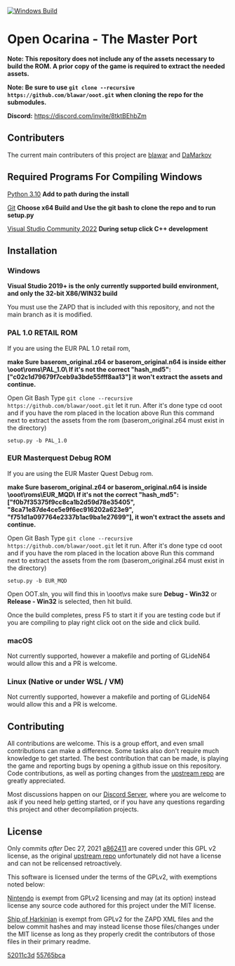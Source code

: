 [![Windows Build](https://github.com/blawar/ooot/actions/workflows/msbuild.yml/badge.svg)](https://github.com/blawar/ooot/actions/workflows/msbuild.yml)

# Open Ocarina - The Master Port

**Note: This repository does not include any of the assets necessary to build the ROM. A prior copy of the game is required to extract the needed assets.**

**Note: Be sure to use ``git clone --recursive https://github.com/blawar/ooot.git`` when cloning the repo for the submodules.**

**Discord:** <https://discord.com/invite/8tktBEhbZm>

## Contributers
The current main contributers of this project are [blawar](https://github.com/blawar) and [DaMarkov](https://github.com/damarkov)

## Required Programs For Compiling Windows

[Python 3.10](https://www.python.org/downloads/) **Add to path during the install**

[Git](https://git-scm.com/) **Choose x64 Build and Use the git bash to clone the repo and to run setup.py**

[Visual Studio Community 2022](https://visualstudio.microsoft.com/vs/community/) **During setup click C++ development**

## Installation

### Windows

**Visual Studio 2019+ is the only currently supported build environment, and only the 32-bit X86/WIN32 build**

You must use the ZAPD that is included with this repository, and not the main branch as it is modified.

### PAL 1.0 RETAIL ROM
If you are using the EUR PAL 1.0 retail rom,

**make Sure baserom_original.z64 or baserom_original.n64 is inside either 
\ooot\roms\PAL_1.0\ If it's not the correct "hash_md5": ["c02c1d79679f7ceb9a3bde55fff8aa13"] it won't extract the assets and continue.**

Open Git Bash Type ``git clone --recursive https://github.com/blawar/ooot.git`` let it run.
After it's done type cd ooot and if you have the rom placed in the location above 
Run this command next to extract the assets from the rom (baserom_original.z64 must exist in the directory)

```
setup.py -b PAL_1.0
```

### EUR Masterquest Debug ROM
If you are using the EUR Master Quest Debug rom.

**make Sure baserom_original.z64 or baserom_original.n64 is inside 
\ooot\roms\EUR_MQD\ If it's not the correct "hash_md5": ["f0b7f35375f9cc8ca1b2d59d78e35405", "8ca71e87de4ce5e9f6ec916202a623e9", "f751d1a097764e2337b1ac9ba1e27699"], it won't extract the assets and continue.**

Open Git Bash Type ``git clone --recursive https://github.com/blawar/ooot.git`` let it run.
After it's done type cd ooot and if you have the rom placed in the location above 
Run this command next to extract the assets from the rom (baserom_original.z64 must exist in the directory)
```
setup.py -b EUR_MQD
```

Open OOT.sln, you will find this in \ooot\vs make sure **Debug - Win32** or **Release - Win32** is selected, then hit build.

Once the build completes, press F5 to start it if you are testing code but if you are compiling to play right click oot on the side and click build.

### macOS

Not currently supported, however a makefile and porting of GLideN64 would allow this and a PR is welcome.

### Linux (Native or under WSL / VM)

Not currently supported, however a makefile and porting of GLideN64 would allow this and a PR is welcome.



## Contributing

All contributions are welcome. This is a group effort, and even small contributions can make a difference.
Some tasks also don't require much knowledge to get started.  The best contribution that can be made, is playing the game and reporting bugs by opening a github issue on this repository.  Code contributions, as well as porting changes from the [upstream repo](https://github.com/zeldaret/oot) are greatly appreciated.

Most discussions happen on our [Discord Server](https://discord.com/invite/8tktBEhbZm), where you are welcome to ask if you need help getting started, or if you have any questions regarding this project and other decompilation projects.

## License

Only commits *after* Dec 27, 2021 [a862411](https://github.com/blawar/ooot/commit/a862411f00c536770850f2c4e9e9b2edfea8947b) are covered under this GPL v2 license, as the original [upstream repo](https://github.com/zeldaret/oot/) unfortunately did not have a license and can not be relicensed retroactively.

This software is licensed under the terms of the GPLv2, with exemptions noted below:

[Nintendo](https://github.com/Nintendo) is exempt from GPLv2 licensing and may (at its option) instead license any source code authored for this project under the MIT license.

[Ship of Harkinian](https://github.com/HarbourMasters/Shipwright) is exempt from GPLv2 for the ZAPD XML files and the below commit hashes and may instead license those files/changes under the MIT license as long as they properly credit the contributors of those files in their primary readme.

[52011c3d](https://github.com/blawar/ooot/commit/52011c3d38464a75461c9eb09bf6cb86b4c171b3)
[55765bca](https://github.com/blawar/ooot/commit/55765bca971154215348ae3eb533b0902af24d66)


